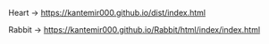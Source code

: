 Heart
->
https://kantemir000.github.io/dist/index.html
   
Rabbit
->
https://kantemir000.github.io/Rabbit/html/index/index.html
